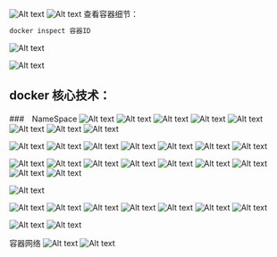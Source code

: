 ![Alt text](assets/image.png)
![Alt text](assets/image-1.png)
查看容器细节：
```bash
docker inspect 容器ID
```
![Alt text](assets/image-2.png)

![Alt text](assets/image-3.png)



## docker 核心技术：
###　NameSpace
![Alt text](assets/image-4.png)
![Alt text](assets/image-5.png)
![Alt text](assets/image-6.png)
![Alt text](assets/image-7.png)
![Alt text](assets/image-8.png)
![Alt text](assets/image-10.png)
![Alt text](assets/image-11.png)
![Alt text](assets/image-12.png)



![Alt text](assets/image-13.png)
![Alt text](assets/image-14.png)
![Alt text](assets/image-15.png)
![Alt text](assets/image-16.png)
![Alt text](assets/image-17.png)
![Alt text](assets/image-18.png)
![Alt text](assets/image-19.png)


![Alt text](assets/image-20.png)
![Alt text](assets/image-21.png)
![Alt text](assets/image-22.png)
![Alt text](assets/image-23.png)
![Alt text](assets/image-24.png)
![Alt text](assets/image-25.png)
![Alt text](assets/image-26.png)
![Alt text](assets/image-27.png)
![Alt text](assets/image-28.png)


![Alt text](assets/image-29.png)


![Alt text](assets/image-30.png)
![Alt text](assets/image-31.png)
![Alt text](assets/image-32.png)
![Alt text](assets/image-33.png)
![Alt text](assets/image-36.png)
![Alt text](assets/image-35.png)
![Alt text](assets/image-37.png)

![Alt text](assets/image-38.png)
![Alt text](assets/image-39.png)

容器网络
![Alt text](assets/image-40.png)
![Alt text](assets/image-41.png)






